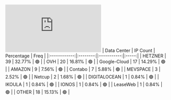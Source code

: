 ![Diagramm](https://github.com/obajay/StateSync-snapshots/blob/main/Projects/Bitcanna/1/README.md)
| Data Center | IP Count | Percentage | Freq |
|:------------:|:--------:|:-----------:|:-----:|
| HETZNER | 39 | 32.77% | 🟢 |
| OVH | 20 | 16.81% | 🟢 |
| Google-Cloud | 17 | 14.29% | 🟢 |
| AMAZON | 9 | 7.56% | 🟢 |
| Contabo | 7 | 5.88% | 🟢 |
| MEVSPACE | 3 | 2.52% | 🟢 |
| Netcup | 2 | 1.68% | 🟢 |
| DIGITALOCEAN | 1 | 0.84% | 🟢 |
| IKOULA | 1 | 0.84% | 🟢 |
| IONOS | 1 | 0.84% | 🟢 |
| LeaseWeb | 1 | 0.84% | 🟢 |
| OTHER | 18 | 15.13% | 🟢 |